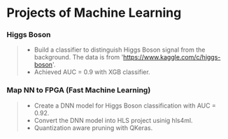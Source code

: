 
# Projects of Machine Learning

### Higgs Boson
> - Build a classifier to distinguish Higgs Boson signal from the background. The data is from 'https://www.kaggle.com/c/higgs-boson'.
> - Achieved AUC = 0.9 with XGB classifier.

### Map NN to FPGA (Fast Machine Learning)
> - Create a DNN model for Higgs Boson classification with AUC = 0.92.  
> - Convert the DNN model into HLS project usinig hls4ml.  
> - Quantization aware pruning with QKeras.
